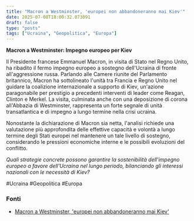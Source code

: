 ```yaml
---
title: "Macron a Westminster, 'europei non abbandoneranno mai Kiev'"
date: 2025-07-08T18:00:32.073091
draft: false
type: "posts"
tags: ["Ucraina", "Geopolitica", "Europa"]
---
```


**Macron a Westminster: Impegno europeo per Kiev**

Il Presidente francese Emmanuel Macron, in visita di Stato nel Regno Unito, ha ribadito il fermo impegno europeo a sostegno dell'Ucraina di fronte all'aggressione russa.  Parlando alle Camere riunite del Parlamento britannico, Macron ha sottolineato l'unità tra Francia e Regno Unito nel guidare la coalizione internazionale a supporto di Kiev,  un'azione paragonabile per prestigio a precedenti interventi di leader come Reagan, Clinton e Merkel.  La visita, culminata anche con una deposizione di corona all'Abbazia di Westminster,  rappresenta un forte segnale di unità transatlantica e di impegno a lungo termine nella crisi ucraina.

Nonostante la dichiarazione di Macron sia netta, l'analisi richiede una valutazione più approfondita delle effettive capacità e volontà a lungo termine degli Stati europei nel mantenere un tale livello di sostegno, considerando le pressioni economiche interne e le possibili evoluzioni del conflitto.

*Quali strategie concrete possono garantire la sostenibilità dell'impegno europeo a favore dell'Ucraina nel lungo periodo, bilanciando gli interessi nazionali con le necessità di Kiev?*

#Ucraina #Geopolitica #Europa


### Fonti
- [Macron a Westminster, 'europei non abbandoneranno mai Kiev'](https://www.ansa.it/sito/notizie/topnews/2025/07/08/macron-a-westminster-europei-non-abbandoneranno-mai-kiev_e6eb9c3c-1eec-46b7-a4a7-4dd399a9bc88.html)
